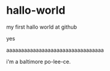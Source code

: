 # hallo-world
my first hallo world at github

yes

aaaaaaaaaaaaaaaaaaaaaaaaaaaaaaaaa

i'm a baltimore po-lee-ce.
